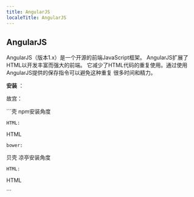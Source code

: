 ```yaml
---
title: AngularJS
localeTitle: AngularJS
---
```

## AngularJS

AngularJS（版本1.x）是一个开源的前端JavaScript框架。 AngularJS扩展了HTML以开发丰富而强大的前端。 它减少了HTML代码的重复使用。通过使用AngularJS提供的保存指令可以避免这种重复 很多时间和精力。

**安装** ：

故宫：

\`\`\`壳 npm安装角度
```
HTML: 
```

HTML
```
bower: 
```

贝壳 凉亭安装角度
```
HTML: 
```

HTML

\`\`\`